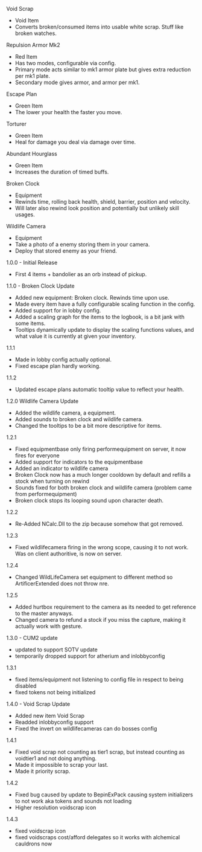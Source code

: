 Void Scrap
- Void Item
- Converts broken/consumed items into usable white scrap. Stuff like broken watches.

Repulsion Armor Mk2
- Red Item
- Has two modes, configurable via config.
- Primary mode acts similar to mk1 armor plate but gives extra reduction per mk1 plate.
- Secondary mode gives armor, and armor per mk1.

Escape Plan
- Green Item
- The lower your health the faster you move.

Torturer
- Green Item
- Heal for damage you deal via damage over time.

Abundant Hourglass
- Green Item
- Increases the duration of timed buffs.

Broken Clock
- Equipment
- Rewinds time, rolling back health, shield, barrier, position and velocity.
- Will later also rewind look position and potentially but unlikely skill usages.

Wildlife Camera
- Equipment
- Take a photo of a enemy storing them in your camera.
- Deploy that stored enemy as your friend.

1.0.0 - Initial Release
- First 4 items + bandolier as an orb instead of pickup.

1.1.0 - Broken Clock Update
- Added new equipment: Broken clock. Rewinds time upon use.
- Made every item have a fully configurable scaling function in the config.
- Added support for in lobby config.
- Added a scaling graph for the items to the logbook, is a bit jank with some items.
- Tooltips dynamically update to display the scaling functions values, and what value it is currently at given your inventory.

1.1.1
- Made in lobby config actually optional.
- Fixed escape plan hardly working.

1.1.2
- Updated escape plans automatic tooltip value to reflect your health.

1.2.0 Wildlife Camera Update
- Added the wildlife camera, a equipment.
- Added sounds to broken clock and wildlife camera.
- Changed the tooltips to be a bit more descriptive for items.

1.2.1
- Fixed equipmentbase only firing performequipment on server, it now fires for everyone
- Added support for indicators to the equipmentbase
- Added an indicator to wildlife camera
- Broken Clock now has a much longer cooldown by default and refills a stock when turning on rewind
- Sounds fixed for both broken clock and wildlife camera (problem came from performequipment)
- Broken clock stops its looping sound upon character death.

1.2.2
- Re-Added NCalc.Dll to the zip because somehow that got removed.

1.2.3
- Fixed wildlifecamera firing in the wrong scope, causing it to not work. Was on client authoritive, is now on server.

1.2.4
- Changed WildLifeCamera set equipment to different method so ArtificerExtended does not throw nre.

1.2.5
- Added hurtbox requirement to the camera as its needed to get reference to the master anyways.
- Changed camera to refund a stock if you miss the capture, making it actually work with gesture.

1.3.0 - CUM2 update
- updated to support SOTV update
- temporarily dropped support for atherium and inlobbyconfig

1.3.1
- fixed items/equipment not listening to config file in respect to being disabled
- fixed tokens not being initialized

1.4.0 - Void Scrap Update
- Added new item Void Scrap
- Readded inlobbyconfig support
- Fixed the invert on wildlifecameras can do bosses config

1.4.1
- Fixed void scrap not counting as tier1 scrap, but instead counting as voidtier1 and not doing anything.
- Made it impossible to scrap your last.
- Made it priority scrap.

1.4.2
- Fixed bug caused by update to BepinExPack causing system initializers to not work aka tokens and sounds not loading
- Higher resolution voidscrap icon

1.4.3
- fixed voidscrap icon
- fixed voidscraps cost/afford delegates so it works with alchemical cauldrons now
